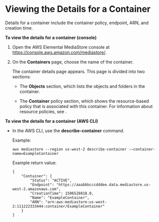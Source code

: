 # Viewing the Details for a Container<a name="containers-view-details"></a>

Details for a container include the container policy, endpoint, ARN, and creation time\.

**To view the details for a container \(console\)**

1. Open the AWS Elemental MediaStore console at [https://console\.aws\.amazon\.com/mediastore/](https://console.aws.amazon.com/mediastore/)\.

1. On the **Containers** page, choose the name of the container\. 

   The container details page appears\. This page is divided into two sections:

   + The **Objects** section, which lists the objects and folders in the container\.

   + The **Container** policy section, which shows the resource\-based policy that is associated with this container\. For information about resource policies, see [](policies.md)\.

**To view the details for a container \(AWS CLI\)**

+ In the AWS CLI, use the **describe\-container** command\.

  Example:

  ```
  aws mediastore --region us-west-2 describe-container -–container-name=ExampleContainer
  ```

  Example return value:

  ```
  {
      "Container": {
          "Status": "ACTIVE",
          "Endpoint": "https://aaabbbcccdddee.data.mediastore.us-west-2.amazonaws.com",
          "CreationTime": 1506528818.0,
          "Name": "ExampleContainer",
          "ARN": "arn:aws:mediastore:us-west-2:111222333444:container/ExampleContainer"
      }
  }
  ```